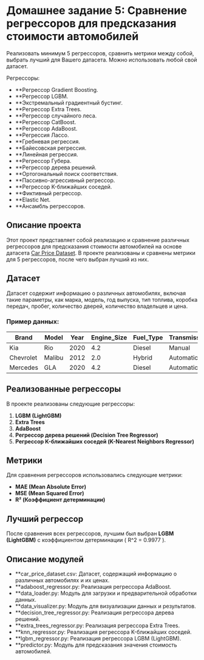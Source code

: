 # Домашнее задание 5: Сравнение регрессоров для предсказания стоимости автомобилей

Реализовать минимум 5 регрессоров, сравнить метрики между собой, выбрать лучший для Вашего датасета. Можно использовать любой свой датасет.

Регрессоры:

- **Регрессор Gradient Boosting.
- **Регрессор LGBM.
- **Экстремальный градиентный бустинг.
- **Регрессор Extra Trees.
- **Регрессор случайного леса.
- **Регрессор CatBoost.
- **Регрессор AdaBoost.
- **Регрессия Лассо.
- **Гребневая регрессия.
- **Байесовская регрессия.
- **Линейная регрессия.
- **Регрессор Губера.
- **Регрессор дерева решений.
- **Ортогональный поиск соответствия.
- **Пассивно-агрессивный регрессор.
- **Регрессор K-ближайших соседей.
- **Фиктивный регрессор.
- **Elastic Net.
- **Ансамбль регрессоров.

## Описание проекта

Этот проект представляет собой реализацию и сравнение различных регрессоров для предсказания стоимости автомобилей на основе датасета [Car Price Dataset](https://www.kaggle.com/datasets/asinow/car-price-dataset). В проекте реализованы и сравнены метрики для 5 регрессоров, после чего выбран лучший из них.

## Датасет

Датасет содержит информацию о различных автомобилях, включая такие параметры, как марка, модель, год выпуска, тип топлива, коробка передач, пробег, количество дверей, количество владельцев и цена.

### Пример данных:

| Brand     | Model  | Year | Engine_Size | Fuel_Type | Transmission | Mileage | Doors | Owner_Count | Price |
|-----------|--------|------|-------------|-----------|--------------|---------|-------|-------------|-------|
| Kia       | Rio    | 2020 | 4.2         | Diesel    | Manual        | 289944  | 3     | 5           | 8501  |
| Chevrolet | Malibu | 2012 | 2.0         | Hybrid    | Automatic     | 5356    | 2     | 3           | 12092 |
| Mercedes  | GLA    | 2020 | 4.2         | Diesel    | Automatic     | 231440  | 4     | 2           | 11171 |

## Реализованные регрессоры

В проекте реализованы следующие регрессоры:

1. **LGBM (LightGBM)**
2. **Extra Trees**
3. **AdaBoost**
4. **Регрессор дерева решений (Decision Tree Regressor)**
5. **Регрессор K-ближайших соседей (K-Nearest Neighbors Regressor)**

## Метрики

Для сравнения регрессоров использовались следующие метрики:
- **MAE (Mean Absolute Error)**
- **MSE (Mean Squared Error)**
- **R² (Коэффициент детерминации)**

## Лучший регрессор

После сравнения всех регрессоров, лучшим был выбран **LGBM (LightGBM)** с коэффициентом детерминации \( R^2 = 0.9977 \).

## Описание модулей

- **car_price_dataset.csv: Датасет, содержащий информацию о различных автомобилях и их ценах.
- **adaboost_regressor.py: Реализация регрессора AdaBoost.
- **data_loader.py: Модуль для загрузки и предварительной обработки данных.
- **data_visualizer.py: Модуль для визуализации данных и результатов.
- **decision_tree_regressor.py: Реализация регрессора дерева решений.
- **extra_trees_regressor.py: Реализация регрессора Extra Trees.
- **knn_regressor.py: Реализация регрессора K-ближайших соседей.
- **lgbm_regressor.py: Реализация регрессора LGBM (LightGBM).
- **predictor.py: Модуль для предсказания значения стоимость автомобилей.